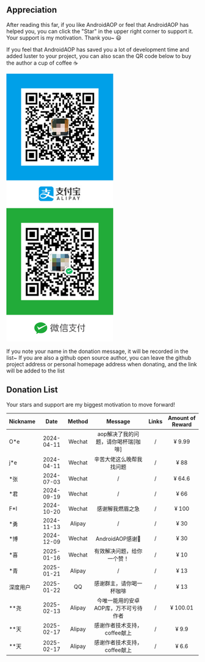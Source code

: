 
## Appreciation

After reading this far, if you like AndroidAOP or feel that AndroidAOP has helped you, you can click the "Star" in the upper right corner to support it. Your support is my motivation. Thank you~ 😃

If you feel that AndroidAOP has saved you a lot of development time and added luster to your project, you can also scan the QR code below to buy the author a cup of coffee ☕

<div>
<img src="../screenshot/IMG_4075.PNG" width="280" height="350">
<img src="../screenshot/IMG_4076.JPG" width="280" height="350">
</div>

If you note your name in the donation message, it will be recorded in the list~ If you are also a github open source author, you can leave the github project address or personal homepage address when donating, and the link will be added to the list

## Donation List

Your stars and support are my biggest motivation to move forward!

| Nickname |    Date    | Method |       Message        | Links | Amount of Reward |
|----------|:----------:|:------:|:--------------------:|:-----:|:----------------:|
| O*e      | 2024-04-11 | Wechat | aop解决了我的问题，请你喝杯瑞[咖啡] |   /   |      ¥ 9.99      |
| j*e      | 2024-04-11 | Wechat |     辛苦大佬这么晚帮我找问题     |   /   |       ¥ 88       |
| *张       | 2024-07-03 | Wechat |          /           |   /   |      ¥ 64.6      |
| *君       | 2024-09-19 | Wechat |          /           |   /   |       ¥ 66       |
| F*I      | 2024-10-20 | Wechat |       感谢解我燃眉之急       |   /   |      ¥ 100       |
| *勇       | 2024-11-13 | Alipay |          /           |   /   |       ¥ 30       |
| *博       | 2024-12-09 | Wechat |    AndroidAOP感谢🙏    |   /   |       ¥ 30       |
| *喜       | 2025-01-16 | Wechat |    有效解决问题，给你一个赞！     |   /   |       ¥ 10       |
| *青       | 2025-01-21 | Alipay |          /           |   /   |       ¥ 13       |
| 深度用户     | 2025-01-22 |   QQ   |     感谢群主，请你喝一杯咖啡     |   /   |       ¥ 13       |
| **尧      | 2025-02-13 | Alipay | 今唯一能用的安卓AOP库，万不可亏待作者 |   /   |     ¥ 100.01     |
| **天      | 2025-02-17 | Alipay |  感谢作者技术支持，coffee献上   |   /   |      ¥ 9.9       |
| **天      | 2025-02-17 | Alipay |  感谢作者技术支持，coffee献上   |   /   |      ¥ 6.6       |
